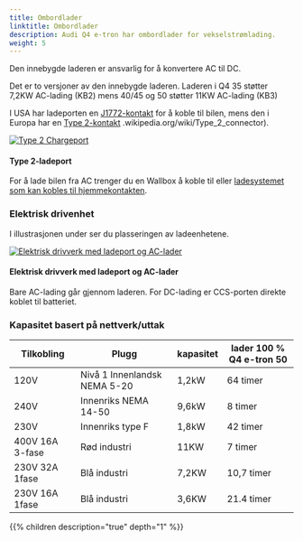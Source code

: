 ```yaml
---
title: Ombordlader
linktitle: Ombordlader
description: Audi Q4 e-tron har ombordlader for vekselstrømlading.
weight: 5
---
```

<!-- markdownlint-disable MD033 -->

Den innebygde laderen er ansvarlig for å konvertere AC til DC.

Det er to versjoner av den innebygde laderen. Laderen i Q4 35 støtter 7,2KW AC-lading (KB2) mens 40/45 og 50 støtter 11KW AC-lading (KB3)

I USA har ladeporten en [J1772-kontakt](https://en.wikipedia.org/wiki/SAE_J1772) for å koble til bilen, mens den i Europa har en [Type 2-kontakt](https://no) .wikipedia.org/wiki/Type_2_connector).

<figur>
    <a href="https://media.electrichasgoneaudi.net/multimedia/models/q4-e-tron/technology/onboardcharger/chargeport_right.jpg">
        <img src="https://media.electrichasgoneaudi.net/multimedia/models/q4-e-tron/technology/onboardcharger/chargeport_rights.jpg" alt="Type 2 Chargeport" title="Type 2 Chargeport">
    </a>
    <figcaption><h4>Type 2-ladeport</h4></figcaption>
</figur>

For å lade bilen fra AC trenger du en Wallbox å koble til eller [ladesystemet som kan kobles til hjemmekontakten](../chargesystem).

### Elektrisk drivenhet

I illustrasjonen under ser du plasseringen av ladeenhetene.

<figur>
    <a href="https://media.electrichasgoneaudi.net/multimedia/models/q4-e-tron/technology/onboardcharger/electricdrivetrain.jpg">
        <img src="https://media.electrichasgoneaudi.net/multimedia/models/q4-e-tron/technology/onboardcharger/electricdrivetrains.jpg" alt="Elektrisk drivverk med ladeport og AC-lader" title="Elektrisk drivverk med ladeport og AC-lader">
    </a>
    <figcaption><h4>Elektrisk drivverk med ladeport og AC-lader</h4></figcaption>
</figur>

 Bare AC-lading går gjennom laderen. For DC-lading er CCS-porten direkte koblet til batteriet.

### Kapasitet basert på nettverk/uttak

| Tilkobling | Plugg | kapasitet | lader 100 % Q4 e-tron 50 |
| ------| ------| ---- |------- |
| 120V | Nivå 1 Innenlandsk NEMA 5-20 | 1,2kW | 64 timer |
| 240V | Innenriks NEMA 14-50 | 9,6kW | 8 timer |
| 230V | Innenriks type F | 1,8kW | 42 timer |
| 400V 16A 3-fase | Rød industri | 11KW | 7 timer |
| 230V 32A 1fase | Blå industri | 7,2KW | 10,7 timer |
| 230V 16A 1fase | Blå industri | 3,6KW | 21.4 timer |

{{% children description="true" depth="1" %}}
